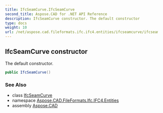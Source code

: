 ```yaml
---
title: IfcSeamCurve.IfcSeamCurve
second_title: Aspose.CAD for .NET API Reference
description: IfcSeamCurve constructor. The default constructor
type: docs
weight: 10
url: /net/aspose.cad.fileformats.ifc.ifc4.entities/ifcseamcurve/ifcseamcurve/
---
```

## IfcSeamCurve constructor

The default constructor.

```csharp
public IfcSeamCurve()
```

### See Also

* class [IfcSeamCurve](../)
* namespace [Aspose.CAD.FileFormats.Ifc.IFC4.Entities](../../ifcseamcurve/)
* assembly [Aspose.CAD](../../../)


